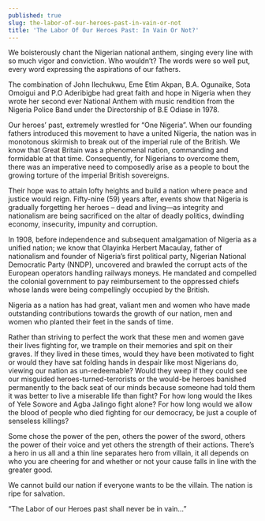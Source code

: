 ```yaml
---
published: true
slug: the-labor-of-our-heroes-past-in-vain-or-not
title: 'The Labor Of Our Heroes Past: In Vain Or Not?'
---
```

We boisterously chant the Nigerian national anthem, singing every line with so much vigor and conviction. Who wouldn’t? The words were so well put, every word expressing the aspirations of our fathers.

The combination of John Ilechukwu, Eme Etim Akpan, B.A. Ogunaike, Sota Omoigui and P.O Aderibigbe had great faith and hope in Nigeria when they wrote her second ever National Anthem with music rendition from the Nigeria Police Band under the Directorship of B.E Odiase in 1978.

Our heroes’ past, extremely wrestled for “One Nigeria”. When our founding fathers introduced this movement to have a united Nigeria, the nation was in monotonous skirmish to break out of the imperial rule of the British. We know that Great Britain was a phenomenal nation, commanding and formidable at that time. Consequently, for Nigerians to overcome them, there was an imperative need to composedly arise as a people to bout the growing torture of the imperial British sovereigns.

Their hope was to attain lofty heights and build a nation where peace and justice would reign. Fifty-nine (59) years after, events show that Nigeria is gradually forgetting her heroes – dead and living—as integrity and nationalism are being sacrificed on the altar of deadly politics, dwindling economy, insecurity, impunity and corruption.

In 1908, before independence and subsequent amalgamation of Nigeria as a unified nation; we know that Olayinka Herbert Macaulay, father of nationalism and founder of Nigeria’s first political party, Nigerian National Democratic Party (NNDP), uncovered and brawled the corrupt acts of the European operators handling railways moneys. He mandated and compelled the colonial government to pay reimbursement to the oppressed chiefs whose lands were being compellingly occupied by the British.

Nigeria as a nation has had great, valiant men and women who have made outstanding contributions towards the growth of our nation, men and women who planted their feet in the sands of time. 

Rather than striving to perfect the work that these men and women gave their lives fighting for, we trample on their memories and spit on their graves. If they lived in these times, would they have been motivated to fight or would they have sat folding hands in despair like most Nigerians do, viewing our nation as un-redeemable? Would they weep if they could see our misguided heroes-turned-terrorists or the would-be heroes banished permanently to the back seat of our minds because someone had told them it was better to live a miserable life than fight? For how long would the likes of Yele Sowore and Agba Jalingo fight alone? For how long would we allow the blood of people who died fighting for our democracy, be just a couple of senseless killings?

Some chose the power of the pen, others the power of the sword, others the power of their voice and yet others the strength of their actions. There’s a hero in us all and a thin line separates hero from villain, it all depends on who you are cheering for and whether or not your cause falls in line with the greater good. 

We cannot build our nation if everyone wants to be the villain. The nation is ripe for salvation.

“The Labor of our Heroes past shall never be in vain…”
